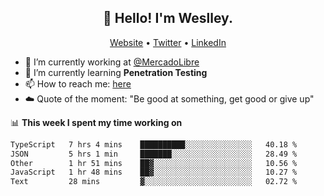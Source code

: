 <h2 align="center">👋 Hello! I'm Weslley.</h2>
<p align="center">
  <a href="http://weslleyneri.com.br">Website</a> •
  <a href="https://twitter.com/Weslley_Neri">Twitter</a> •
  <a href="https://www.linkedin.com/in/weslley-neri-3658908b">LinkedIn</a>
</p>


- 🔭 I’m currently working at [@MercadoLibre](https://github.com/mercadolibre)
- 🌱 I’m currently learning **Penetration Testing**
- 📫 How to reach me: [here](mailto:weslley39@gmail.com)
- ☁️ Quote of the moment: "Be good at something, get good or give up"

📊 **This week I spent my time working on**
<!--START_SECTION:waka-->

```txt
TypeScript   7 hrs 4 mins    ██████████░░░░░░░░░░░░░░░   40.18 %
JSON         5 hrs 1 min     ███████░░░░░░░░░░░░░░░░░░   28.49 %
Other        1 hr 51 mins    ██▓░░░░░░░░░░░░░░░░░░░░░░   10.56 %
JavaScript   1 hr 48 mins    ██▓░░░░░░░░░░░░░░░░░░░░░░   10.27 %
Text         28 mins         ▓░░░░░░░░░░░░░░░░░░░░░░░░   02.72 %
```

<!--END_SECTION:waka-->

<!-- Inspired by https://github.com/gruselhaus/gruselhaus -->